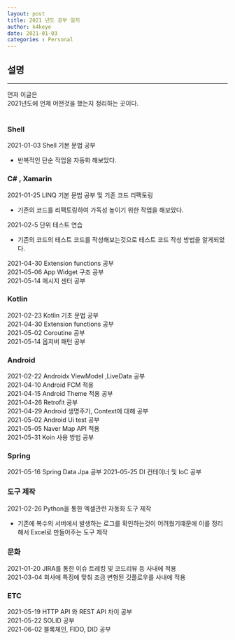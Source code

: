 ```yaml
---
layout: post
title: 2021 년도 공부 일지
author: k4keye
date: 2021-01-03
categories : Personal
---
```


## 설명
___
먼저 이글은<br/>
2021년도에 언제 어떤것을 했는지 정리하는 곳이다.<br/><br/>


### Shell
2021-01-03 Shell 기본 문법 공부
 - 반복적인 단순 작업을 자동화 해보았다.

### C# , Xamarin
2021-01-25 LINQ 기본 문법 공부 및 기존 코드 리팩토링
 - 기존의 코드를 리팩토링하여 가독성 높이기 위한 작업을 해보았다.

2021-02-5 단위 테스트 연습
 - 기존의 코드의 테스트 코드를 작성해보는것으로 테스트 코드 작성 방법을 알게되었다.

2021-04-30 Extension functions 공부 <br/>
2021-05-06 App Widget 구조 공부<br/>
2021-05-14 메시지 센터 공부<br/>


### Kotlin
2021-02-23 Kotlin 기초 문법 공부 <br/>
2021-04-30 Extension functions 공부 <br/>
2021-05-02 Coroutine 공부 <br/>
2021-05-14 옵저버 패턴 공부<br/>

### Android 
2021-02-22 Androidx ViewModel ,LiveData 공부<br/>
2021-04-10 Android FCM 적용<br/>
2021-04-15 Android Theme 적용 공부<br/>
2021-04-26 Retrofit 공부<br/>
2021-04-29 Android 생명주기, Context에 대해 공부<br/>
2021-05-02 Android Ui test 공부<br/>
2021-05-05 Naver Map API 적용<br/>
2021-05-31 Koin 사용 방법 공부<br/>


### Spring
2021-05-16 Spring Data Jpa 공부
2021-05-25 DI 컨테이너 및 IoC 공부


### 도구 제작
2021-02-26 Python을 통한 엑셀관련 자동화 도구 제작
 - 기존에 복수의 서버에서 발생하는 로그를 확인하는것이 어려웠기떄문에 이를 정리해서 Excel로 만들어주는 도구 제작


### 문화
2021-01-20 JIRA를 통한 이슈 트레킹 및 코드리뷰 등 사내에 적용<br/>
2021-03-04 회사에 특징에 맞춰 조금 변형된 깃플로우를 사내에 적용<br/>

### ETC
2021-05-19 HTTP API 와 REST API 차이 공부 <br/>
2021-05-22 SOLID 공부 <br/>
2021-06-02 블록체인, FIDO, DID 공부 <br/>
